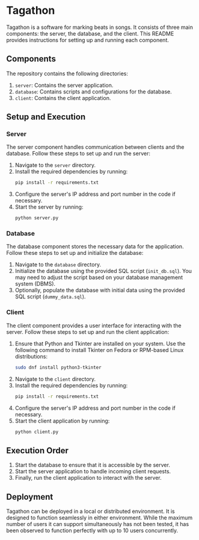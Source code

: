 # Tagathon

Tagathon is a software for marking beats in songs. It consists of three main components: the server, the database, and the client. This README provides instructions for setting up and running each component.

## Components

The repository contains the following directories:

1. `server`: Contains the server application.
2. `database`: Contains scripts and configurations for the database.
3. `client`: Contains the client application.

## Setup and Execution

### Server

The server component handles communication between clients and the database. Follow these steps to set up and run the server:

1. Navigate to the `server` directory.
2. Install the required dependencies by running:
   ```bash
   pip install -r requirements.txt
   ```
3. Configure the server's IP address and port number in the code if necessary.
4. Start the server by running:
   ```bash
   python server.py
   ```

### Database

The database component stores the necessary data for the application. Follow these steps to set up and initialize the database:

1. Navigate to the `database` directory.
2. Initialize the database using the provided SQL script (`init_db.sql`). You may need to adjust the script based on your database management system (DBMS).
3. Optionally, populate the database with initial data using the provided SQL script (`dummy_data.sql`).

### Client

The client component provides a user interface for interacting with the server. Follow these steps to set up and run the client application:

1. Ensure that Python and Tkinter are installed on your system. Use the following command to install Tkinter on Fedora or RPM-based Linux distributions:
   ```bash
   sudo dnf install python3-tkinter
   ```
2. Navigate to the `client` directory.
3. Install the required dependencies by running:
   ```bash
   pip install -r requirements.txt
   ```
4. Configure the server's IP address and port number in the code if necessary.
5. Start the client application by running:
   ```bash
   python client.py
   ```

## Execution Order

1. Start the database to ensure that it is accessible by the server.
2. Start the server application to handle incoming client requests.
3. Finally, run the client application to interact with the server.

## Deployment

Tagathon can be deployed in a local or distributed environment. It is designed to function seamlessly in either environment. While the maximum number of users it can support simultaneously has not been tested, it has been observed to function perfectly with up to 10 users concurrently.
